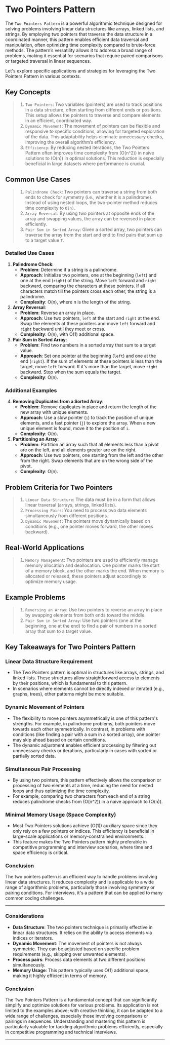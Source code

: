 # Two Pointers Pattern

The `Two Pointers Pattern` is a powerful algorithmic technique designed for solving problems involving linear data structures like arrays, linked lists, and strings. By employing two pointers that traverse the data structure in a coordinated manner, this pattern enables efficient data traversal and manipulation, often optimizing time complexity compared to brute-force methods. The pattern’s versatility allows it to address a broad range of problems, making it essential for scenarios that require paired comparisons or targeted traversal in linear sequences.

Let's explore specific applications and strategies for leveraging the Two Pointers Pattern in various contexts.

## Key Concepts

> 1. `Two Pointers`: Two variables (pointers) are used to track positions in a data structure, often starting from different ends or positions. This setup allows the pointers to traverse and compare elements in an efficient, coordinated way.
> 1. `Dynamic Movement`: The movement of pointers can be flexible and responsive to specific conditions, allowing for targeted exploration of the data. This adaptability helps eliminate unnecessary checks, improving the overall algorithm’s efficiency.
> 1. `Efficiency`: By reducing nested iterations, the Two Pointers Pattern often improves time complexity from \(O(n^2)\) in naive solutions to \(O(n)\) in optimal solutions. This reduction is especially beneficial in large datasets where performance is crucial.

## Common Use Cases

> 1. `Palindrome Check`: Two pointers can traverse a string from both ends to check for symmetry (i.e., whether it is a palindrome). Instead of using nested loops, the two-pointer method reduces time complexity to `O(n)`.
> 1. `Array Reversal`: By using two pointers at opposite ends of the array and swapping values, the array can be reversed in place efficiently.
> 1. `Pair Sum in Sorted Array`: Given a sorted array, two pointers can traverse the array from the start and end to find pairs that sum up to a target value `T`.

### Detailed Use Cases

1. **Palindrome Check**:
   - **Problem**: Determine if a string is a palindrome.
   - **Approach**: Initialize two pointers, one at the beginning (`left`) and one at the end (`right`) of the string. Move `left` forward and `right` backward, comparing the characters at these pointers. If all characters match till the pointers cross each other, the string is a palindrome.
   - **Complexity**: O(n), where n is the length of the string.
2. **Array Reversal**:
   - **Problem**: Reverse an array in place.
   - **Approach**: Use two pointers, `left` at the start and `right` at the end. Swap the elements at these pointers and move `left` forward and `right` backward until they meet or cross.
   - **Complexity**: O(n), with O(1) additional space.
3. **Pair Sum in Sorted Array**:
   - **Problem**: Find two numbers in a sorted array that sum to a target value.
   - **Approach**: Set one pointer at the beginning (`left`) and one at the end (`right`). If the sum of elements at these pointers is less than the target, move `left` forward. If it's more than the target, move `right` backward. Stop when the sum equals the target.
   - **Complexity**: O(n).

### Additional Examples

4. **Removing Duplicates from a Sorted Array**:
   - **Problem**: Remove duplicates in place and return the length of the new array with unique elements.
   - **Approach**: Use a slow pointer (`i`) to track the position of unique elements, and a fast pointer (`j`) to explore the array. When a new unique element is found, move it to the position of `i`.
   - **Complexity**: O(n).
5. **Partitioning an Array**:
   - **Problem**: Partition an array such that all elements less than a pivot are on the left, and all elements greater are on the right.
   - **Approach**: Use two pointers, one starting from the left and the other from the right. Swap elements that are on the wrong side of the pivot.
   - **Complexity**: O(n).

## Problem Criteria for Two Pointers

> 1. `Linear Data Structure`: The data must be in a form that allows linear traversal (arrays, strings, linked lists).
> 1. `Processing Pairs`: You need to process two data elements simultaneously from different positions.
> 1. `Dynamic Movement`: The pointers move dynamically based on conditions (e.g., one pointer moves forward, the other moves backward).

## Real-World Applications

> 1. `Memory Management`: Two pointers are used to efficiently manage memory allocation and deallocation. One pointer marks the start of a memory block, and the other marks the end. When memory is allocated or released, these pointers adjust accordingly to optimize memory usage.

## Example Problems

> 1. `Reversing an Array`: Use two pointers to reverse an array in place by swapping elements from both ends toward the middle.
> 1. `Pair Sum in Sorted Array`: Use two pointers (one at the beginning, one at the end) to find a pair of numbers in a sorted array that sum to a target value.

## Key Takeaways for Two Pointers Pattern

### Linear Data Structure Requirement

- The Two Pointers pattern is optimal in structures like arrays, strings, and linked lists. These structures allow straightforward access to elements by their positions, which is fundamental to this pattern.
- In scenarios where elements cannot be directly indexed or iterated (e.g., graphs, trees), other patterns might be more suitable.

### Dynamic Movement of Pointers

- The flexibility to move pointers asymmetrically is one of this pattern's strengths. For example, in palindrome problems, both pointers move towards each other symmetrically. In contrast, in problems with conditions (like finding a pair with a sum in a sorted array), one pointer may skip ahead based on certain conditions.
- The dynamic adjustment enables efficient processing by filtering out unnecessary checks or iterations, particularly in cases with sorted or partially sorted data.

### Simultaneous Pair Processing

- By using two pointers, this pattern effectively allows the comparison or processing of two elements at a time, reducing the need for nested loops and thus optimizing the time complexity.
- For example, comparing two characters from each end of a string reduces palindrome checks from \(O(n^2)\) in a naive approach to \(O(n)\).

### Minimal Memory Usage (Space Complexity)

- Most Two Pointers solutions achieve \(O(1)\) auxiliary space since they only rely on a few pointers or indices. This efficiency is beneficial in large-scale applications or memory-constrained environments.
- This feature makes the Two Pointers pattern highly preferable in competitive programming and interview scenarios, where time and space efficiency is critical.

### Conclusion

The two pointers pattern is an efficient way to handle problems involving linear data structures. It reduces complexity and is applicable to a wide range of algorithmic problems, particularly those involving symmetry or pairing conditions. For interviews, it's a pattern that can be applied to many common coding challenges.

---

### Considerations

- **Data Structure**: The two pointers technique is primarily effective in linear data structures. It relies on the ability to access elements via indices or iterators.
- **Dynamic Movement**: The movement of pointers is not always symmetric. They can be adjusted based on specific problem requirements (e.g., skipping over unwanted elements).
- **Process pairs**: Process data elements at two different positions simultaneously.
- **Memory Usage**: This pattern typically uses O(1) additional space, making it highly efficient in terms of memory.

### Conclusion

The Two Pointers Pattern is a fundamental concept that can significantly simplify and optimize solutions for various problems. Its application is not limited to the examples above; with creative thinking, it can be adapted to a wide range of challenges, especially those involving comparisons or pairings in sequences. Understanding and mastering this pattern is particularly valuable for tackling algorithmic problems efficiently, especially in competitive programming and technical interviews.

---
